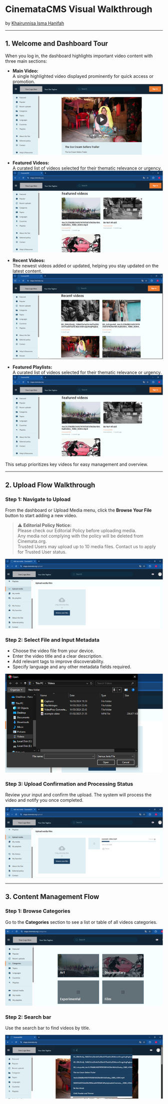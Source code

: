# CinemataCMS Visual Walkthrough

by [Khairunnisa Isma Hanifah](https://github.com/KhairunnisaIsma)

---

## 1. Welcome and Dashboard Tour

When you log in, the dashboard highlights important video content with three main sections:

- **Main Video:**  
  A single highlighted video displayed prominently for quick access or promotion.  
  ![Main Video Screenshot](./main-video.PNG)

- **Featured Videos:**  
  A curated list of videos selected for their thematic relevance or urgency.  
  ![Featured Videos Screenshot](./featured-videos.PNG)

- **Recent Videos:**  
  The newest videos added or updated, helping you stay updated on the latest content.  
  ![Recent Videos Screenshot](./recent-videos.PNG)

- **Featured Playlists:**  
  A curated list of videos selected for their thematic relevance or urgency.  
  ![Featured Videos Screenshot](./featured-videos.png)


This setup prioritizes key videos for easy management and overview.

---

## 2. Upload Flow Walkthrough

### Step 1: Navigate to Upload

From the dashboard or Upload Media menu, click the **Browse Your File** button to start adding a new video.

> ⚠️ **Editorial Policy Notice:**  
> Please check our Editorial Policy before uploading media.  
> Any media not complying with the policy will be deleted from Cinemata.org.  
> Trusted Users may upload up to 10 media files. Contact us to apply for Trusted User status.

![Upload Step 1 - Navigate to Upload](./upload-step1.PNG)

### Step 2: Select File and Input Metadata

- Choose the video file from your device.  
- Enter the video title and a clear description.  
- Add relevant tags to improve discoverability.  
- Specify language and any other metadata fields required.

![Upload Step 2 - File and Metadata Input](./upload-step2.PNG)

### Step 3: Upload Confirmation and Processing Status

Review your input and confirm the upload. The system will process the video and notify you once completed.

![Upload Step 3 - Confirmation and Processing](./upload-step3.PNG)

---

## 3. Content Management Flow

### Step 1: Browse Categories

Go to the **Categories** section to see a list or table of all videos categories.

![Category List](./category-list.PNG)

### Step 2: Search bar

Use the search bar to find videos by title.

![Search bar](./search-bar.PNG)

